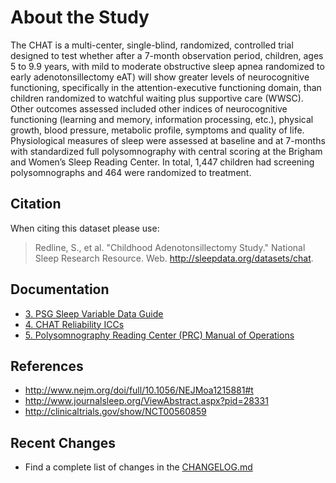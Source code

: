 # About the Study

The CHAT is a multi-center, single-blind, randomized, controlled trial designed to test whether after a 7-month observation period, children, ages 5 to 9.9 years,  with mild to moderate obstructive sleep apnea randomized to early adenotonsillectomy eAT) will show greater levels of neurocognitive functioning, specifically in the attention-executive functioning domain, than children randomized to watchful waiting plus supportive care (WWSC). Other outcomes assessed included other indices of neurocognitive functioning (learning and memory, information processing, etc.), physical growth, blood pressure, metabolic profile, symptoms and quality of life. Physiological measures of sleep were assessed at baseline and at 7-months with standardized full polysomnography with central scoring at the Brigham and Women’s Sleep Reading Center. In total, 1,447 children had screening polysomnographs and 464 were randomized to treatment.

## Citation

When citing this dataset please use:

> Redline, S., et al. "Childhood Adenotonsillectomy Study." National Sleep Research Resource. Web. http://sleepdata.org/datasets/chat.

## Documentation

- [3. PSG Sleep Variable Data Guide](:pages_path:/psg-data-guide/3-00-psg-data-guide-toc.md)
- [4. CHAT Reliability ICCs](:pages_path:/4-reliability-chat.md)
- [5. Polysomnography Reading Center (PRC) Manual of Operations](:pages_path:/mop/5-00-mop-toc.md)

## References

- http://www.nejm.org/doi/full/10.1056/NEJMoa1215881#t
- http://www.journalsleep.org/ViewAbstract.aspx?pid=28331
- http://clinicaltrials.gov/show/NCT00560859

## Recent Changes

- Find a complete list of changes in the [CHANGELOG.md](:pages_path:/CHANGELOG.md)

